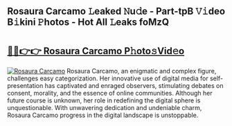 ## Rosaura Carcamo 𝙻eaked 𝙽u𝚍e - Part-tpB 𝚅𝚒deo B𝚒kini 𝙿hotos - Hot All 𝙻eaks foMzQ

# <h2><a href="http://ld44t3b.urlbe.top/?page=Rosaura+Carcamo">🔗🔗👉👉 Rosaura Carcamo P𝚑oto𝚜Vid𝚎o</a></h2>

[![Rosaura Carcamo](https://i.imgur.com/eBuTRDB.gif)](http://ld44t3b.urlbe.top/?page=Rosaura+Carcamo)
Rosaura Carcamo, an enigmatic and complex figure, challenges easy categorization. Her innovative use of digital media for self-presentation has captivated and enraged observers, stimulating debates on consent, morality, and the essence of online communities. Although her future course is unknown, her role in redefining the digital sphere is unquestionable. With unwavering dedication and undeniable charm, Rosaura Carcamo progress in the digital landscape is unstoppable.
